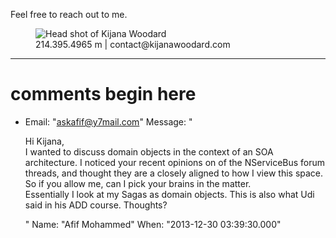 Feel free to reach out to me.

<figure class="headshot">
    <img src="/images/kijana.woodard.headshot.square.jpg" 
         alt="Head shot of Kijana Woodard" />
  <figcaption>214.395.4965 m | contact@kijanawoodard.com</figcaption>
</figure>

[devops]: https://www.devopslive.org/devops-at-gamestop/

---
# comments begin here

- Email: "askafif@y7mail.com"
  Message: "<p>Hi Kijana, <br>I wanted to discuss domain objects in the context of an SOA architecture. I noticed your recent opinions on of the NServiceBus forum threads, and thought they are a closely aligned to how I view this space. So if you allow me, can I pick your brains in the matter. <br>Essentially I look at my Sagas as domain objects. This is also what Udi said in his ADD course. Thoughts?</p>"
  Name: "Afif Mohammed"
  When: "2013-12-30 03:39:30.000"